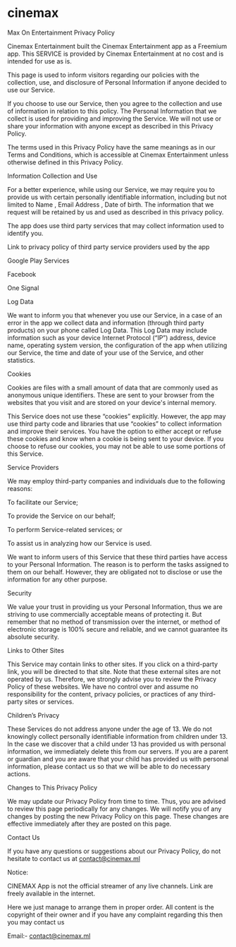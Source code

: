 # cinemax
Max On Entertainment
Privacy Policy

Cinemax Entertainment built the Cinemax Entertainment app as a Freemium app. This SERVICE is provided by Cinemax Entertainment at no cost and is intended for use as is.



This page is used to inform visitors regarding our policies with the collection, use, and disclosure of Personal Information if anyone decided to use our Service.



If you choose to use our Service, then you agree to the collection and use of information in relation to this policy. The Personal Information that we collect is used for providing and improving the Service. We will not use or share your information with anyone except as described in this Privacy Policy.



The terms used in this Privacy Policy have the same meanings as in our Terms and Conditions, which is accessible at Cinemax Entertainment unless otherwise defined in this Privacy Policy.



Information Collection and Use



For a better experience, while using our Service, we may require you to provide us with certain personally identifiable information, including but not limited to Name , Email Address , Date of birth. The information that we request will be retained by us and used as described in this privacy policy.



The app does use third party services that may collect information used to identify you.



Link to privacy policy of third party service providers used by the app



Google Play Services

Facebook

One Signal

Log Data



We want to inform you that whenever you use our Service, in a case of an error in the app we collect data and information (through third party products) on your phone called Log Data. This Log Data may include information such as your device Internet Protocol (“IP”) address, device name, operating system version, the configuration of the app when utilizing our Service, the time and date of your use of the Service, and other statistics.



Cookies



Cookies are files with a small amount of data that are commonly used as anonymous unique identifiers. These are sent to your browser from the websites that you visit and are stored on your device's internal memory.



This Service does not use these “cookies” explicitly. However, the app may use third party code and libraries that use “cookies” to collect information and improve their services. You have the option to either accept or refuse these cookies and know when a cookie is being sent to your device. If you choose to refuse our cookies, you may not be able to use some portions of this Service.



Service Providers



We may employ third-party companies and individuals due to the following reasons:



To facilitate our Service;

To provide the Service on our behalf;

To perform Service-related services; or

To assist us in analyzing how our Service is used.

We want to inform users of this Service that these third parties have access to your Personal Information. The reason is to perform the tasks assigned to them on our behalf. However, they are obligated not to disclose or use the information for any other purpose.



Security



We value your trust in providing us your Personal Information, thus we are striving to use commercially acceptable means of protecting it. But remember that no method of transmission over the internet, or method of electronic storage is 100% secure and reliable, and we cannot guarantee its absolute security.



Links to Other Sites



This Service may contain links to other sites. If you click on a third-party link, you will be directed to that site. Note that these external sites are not operated by us. Therefore, we strongly advise you to review the Privacy Policy of these websites. We have no control over and assume no responsibility for the content, privacy policies, or practices of any third-party sites or services.



Children’s Privacy



These Services do not address anyone under the age of 13. We do not knowingly collect personally identifiable information from children under 13. In the case we discover that a child under 13 has provided us with personal information, we immediately delete this from our servers. If you are a parent or guardian and you are aware that your child has provided us with personal information, please contact us so that we will be able to do necessary actions.



Changes to This Privacy Policy



We may update our Privacy Policy from time to time. Thus, you are advised to review this page periodically for any changes. We will notify you of any changes by posting the new Privacy Policy on this page. These changes are effective immediately after they are posted on this page.



Contact Us



If you have any questions or suggestions about our Privacy Policy, do not hesitate to contact us at contact@cinemax.ml





Notice:



CINEMAX App is not the official streamer of any live channels. Link are freely available in the internet.



Here we just manage to arrange them in proper order. All content is the copyright of their owner and if you have any complaint regarding this then you may contact us



Email:- contact@cinemax.ml
